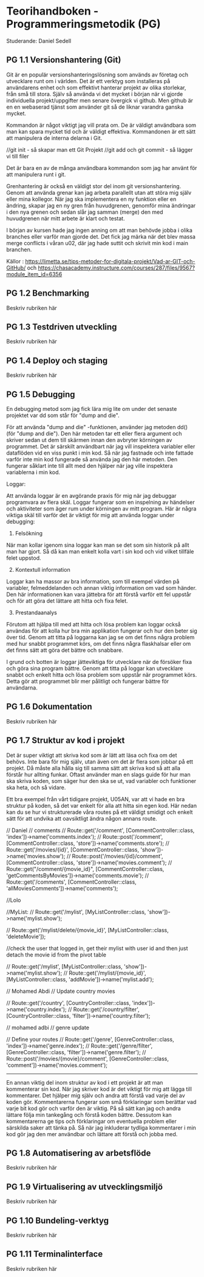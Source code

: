 # Teorihandboken - Programmeringsmetodik (PG)
Studerande: Daniel Sedell

## PG 1.1 Versionshantering (Git)
Git är en populär versionshanteringslösning som används av företag och utvecklare runt om i världen. Det är ett verktyg som installeras på användarens enhet och som effektivt hanterar projekt av olika storlekar, från små till stora. Själv så använda vi det mycket i början när vi gjorde individuella projekt/uppgifter men senare övergick vi github. Men github är en en webaserad tjänst som använder git så de liknar varandra ganska mycket.

Kommandon är något viktigt jag vill prata om. De är väldigt användbara som man kan spara mycket tid och är väldigt effektiva. Kommandonen är ett sätt att manipulera de interna delarna i Git. 

//git init - så skapar man ett Git Projekt 
//git add och git commit - så lägger vi till filer

Det är bara en av de många användbara kommandon som jag har använt för att manipulera runt i git. 

Grenhantering är också en väldigt stor del inom git versionshantering. Genom att använda grenar kan jag arbeta parallellt utan att störa mig själv eller mina kollegor. När jag ska implementera en ny funktion eller en ändring, skapar jag en ny gren från huvudgrenen, genomför mina ändringar i den nya grenen och sedan slår jag samman (merge) den med huvudgrenen när mitt arbete är klart och testat. 

I början av kursen hade jag ingen anning om att man behövde jobba i olika branches eller varför man gjorde det. Det fick jag märka när det blev massa merge conflicts i våran u02, där jag hade suttit och skrivit min kod i main branchen. 


Källor : https://limetta.se/tips-metoder-for-digitala-projekt/Vad-ar-GIT-och-GitHub/ och https://chasacademy.instructure.com/courses/287/files/9567?module_item_id=6356




## PG 1.2 Benchmarking
Beskriv rubriken här

## PG 1.3 Testdriven utveckling
Beskriv rubriken här

## PG 1.4 Deploy och staging
Beskriv rubriken här

## PG 1.5 Debugging
En debugging metod som jag fick lära mig lite om under det senaste projektet var dd som står för "dump and die". 

För att använda "dump and die" -funktionen, använder jag metoden dd() (för "dump and die"). Den här metoden tar ett eller flera argument och skriver sedan ut dem till skärmen innan den avbryter körningen av programmet. Det är särskilt användbart när jag vill inspektera variabler eller dataflöden vid en viss punkt i min kod. Så när jag fastnade och inte fattade varför inte min kod fungerade så använda jag den här metoden. Den fungerar såklart inte till allt med den hjälper när jag ville inspektera variablerna i min kod. 

Loggar:

Att använda loggar är en avgörande praxis för mig när jag debuggar programvara av flera skäl. Loggar fungerar som en inspelning av händelser och aktiviteter som äger rum under körningen av mitt program. Här är några viktiga skäl till varför det är viktigt för mig att använda loggar under debugging:

1. Felsökning 

När man kollar igenom sina loggar kan man se det som sin historik på allt man har gjort. Så då kan man enkelt kolla vart i sin kod och vid vilket tillfäle felet uppstod. 

2. Kontextull information 

Loggar kan ha massor av bra information, som till exempel värden på variabler, felmeddelanden och annan viktig information om vad som händer. Den här informationen kan vara jättebra för att förstå varför ett fel uppstår och för att göra det lättare att hitta och fixa felet.

3. Prestandaanalys 

Förutom att hjälpa till med att hitta och lösa problem kan loggar också användas för att kolla hur bra min applikation fungerar och hur den beter sig över tid. Genom att titta på loggarna kan jag se om det finns några problem med hur snabbt programmet körs, om det finns några flaskhalsar eller om det finns sätt att göra det bättre och snabbare.

I grund och botten är loggar jätteviktiga för utvecklare när de försöker fixa och göra sina program bättre. Genom att titta på loggar kan utvecklare snabbt och enkelt hitta och lösa problem som uppstår när programmet körs. Detta gör att programmet blir mer pålitligt och fungerar bättre för användarna.

## PG 1.6 Dokumentation
Beskriv rubriken här

## PG 1.7 Struktur av kod i projekt

Det är super viktigt att skriva kod som är lätt att läsa och fixa om det behövs. Inte bara för mig själv, utan även om det är flera som jobbar på ett projekt. Då måste alla hålla sig till samma sätt att skriva kod så att alla förstår hur allting funkar. Oftast använder man en slags guide för hur man ska skriva koden, som säger hur den ska se ut, vad variabler och funktioner ska heta, och så vidare.

Ett bra exempel från vårt tidigare projekt, U05AN, var att vi hade en bra struktur på koden, så det var enkelt för alla att hitta sin egen kod. Här nedan kan du se hur vi strukturerade våra routes på ett väldigt smidigt och enkelt sätt för att undvika att oavsiktligt ändra någon annans route.

// Daniel
// comments 
// Route::get('/comment', [CommentController::class, 'index'])->name('comments.index');
// Route::post('/comment', [CommentController::class, 'store'])->name('comments.store');
// Route::get('/movies/{id}', [CommentController::class, 'show'])->name('movies.show');
// Route::post('/movies/{id}/comment', [CommentController::class, 'store'])->name('movies.comment');
// Route::get("/comment/{movie_id}", [CommentController::class, 'getCommentsByMovies'])->name('comments.movie');
// Route::get('/comments', [CommentController::class, 'allMoviesComments'])->name('comments');


//Lolo

//MyList:
// Route::get('/mylist', [MyListController::class, 'show'])->name('mylist.show');

// Route::get('/mylist/delete/{movie_id}', [MyListController::class, 'deleteMovie']);

//check the user that logged in, get their mylist with user id and then just detach the movie id from the pivot table


// Route::get('/mylist', [MyListController::class, 'show'])->name('mylist.show');
// Route::get('/mylist/{movie_id}', [MyListController::class, 'addMovie'])->name('mylist.add');


// Mohamed Abdi
// Update country movies

// Route::get('/country', [CountryController::class, 'index'])->name('country.index');
// Route::get('/country/filter', [CountryController::class, 'filter'])->name('country.filter');



// mohamed adbi 
// genre update 



// Define your routes
// Route::get('/genre', [GenreController::class, 'index'])->name('genre.index');
// Route::get('/genre/filter', [GenreController::class, 'filter'])->name('genre.filter');
// Route::post('/movies/{movie}/comment', [GenreController::class, 'comment'])->name('movies.comment');

--------------------------------------------------------------------------------------------------------------------------
En annan viktig del inom struktur av kod i ett projekt är att man kommenterar sin kod. När jag skriver kod är det viktigt för mig att lägga till kommentarer. Det hjälper mig själv och andra att förstå vad varje del av koden gör. Kommentarerna fungerar som små förklaringar som berättar vad varje bit kod gör och varför den är viktig. På så sätt kan jag och andra lättare följa min tankegång och förstå koden bättre. Dessutom kan kommentarerna ge tips och förklaringar om eventuella problem eller särskilda saker att tänka på. Så när jag inkluderar tydliga kommentarer i min kod gör jag den mer användbar och lättare att förstå och jobba med. 


## PG 1.8 Automatisering av arbetsflöde
Beskriv rubriken här

## PG 1.9 Virtualisering av utvecklingsmiljö
Beskriv rubriken här

## PG 1.10 Bundeling-verktyg
Beskriv rubriken här

## PG 1.11 Terminalinterface
Beskriv rubriken här


